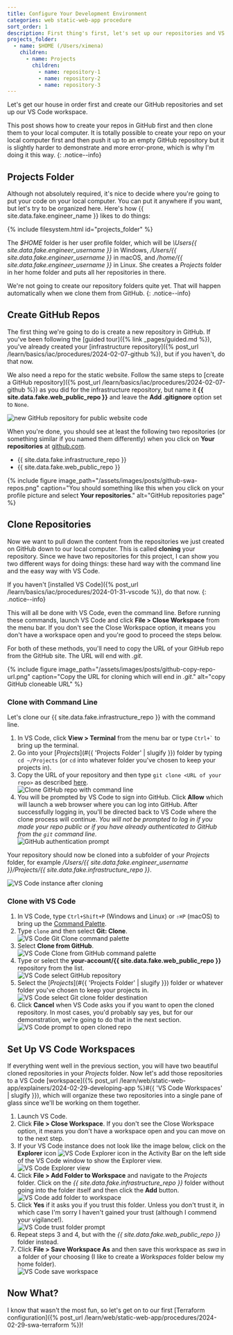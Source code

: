 ```yaml
---
title: Configure Your Development Environment
categories: web static-web-app procedure
sort_order: 1
description: First thing's first, let's set up our repositories and VS Code.
projects_folder:
  - name: $HOME (/Users/ximena)
    children:
      - name: Projects
        children:
          - name: repository-1
          - name: repository-2
          - name: repository-3
---
```

Let's get our house in order first and create our GitHub repositories and set up our VS Code workspace.<!--more-->

This post shows how to create your repos in GitHub first and then clone them to your local computer. It is totally possible to create your repo on your local computer first and then push it up to an empty GitHub repository but it is slightly harder to demonstrate and more error-prone, which is why I'm doing it this way.
{: .notice--info}

## Projects Folder

Although not absolutely required, it's nice to decide where you're going to put your code on your local computer. You can put it anywhere if you want, but let's try to be organized here. Here's how {{ site.data.fake.engineer_name }} likes to do things:

{% include filesystem.html id="projects_folder" %}

The *$HOME* folder is her user profile folder, which will be *\Users\{{ site.data.fake.engineer_username }}* in Windows, */Users/{{ site.data.fake.engineer_username }}* in macOS, and */home/{{ site.data.fake.engineer_username }}* in Linux. She creates a *Projects* folder in her home folder and puts all her repositories in there.

We're not going to create our repository folders quite yet. That will happen automatically when we clone them from GitHub.
{: .notice--info}

## Create GitHub Repos

The first thing we're going to do is create a new repository in GitHub. If you've been following the [guided tour]({% link _pages/guided.md %}), you've already created your [infrastructure repository]({% post_url /learn/basics/iac/procedures/2024-02-07-github %}), but if you haven't, do that now.

We also need a repo for the static website. Follow the same steps to [create a GitHub repository]({% post_url /learn/basics/iac/procedures/2024-02-07-github %}) as you did for the infrastructure repository, but name it **{{ site.data.fake.web_public_repo }}** and leave the **Add .gitignore** option set to `None`.

![new GitHub repository for public website code](/assets/images/posts/github-new-repo-web-public.png)

When you're done, you should see at least the following two repositories (or something similar if you named them differently) when you click on **Your repositories** at [github.com](https://github.com).

- {{ site.data.fake.infrastructure_repo }}
- {{ site.data.fake.web_public_repo }}

{% include figure image_path="/assets/images/posts/github-swa-repos.png" caption="You should something like this when you click on your profile picture and select **Your repositories**." alt="GitHub repositories page" %}

## Clone Repositories

Now we want to pull down the content from the repositories we just created on GitHub down to our local computer. This is called **cloning** your repository. Since we have two repositories for this project, I can show you two different ways for doing things: these hard way with the command line and the easy way with VS Code.

If you haven't [installed VS Code]({% post_url /learn/basics/iac/procedures/2024-01-31-vscode %}), do that now.
{: .notice--info}

This will all be done with VS Code, even the command line. Before running these commands, launch VS Code and click **File > Close Workspace** from the menu bar. If you don't see the Close Workspace option, it means you don't have a workspace open and you're good to proceed the steps below.

For both of these methods, you'll need to copy the URL of your GitHub repo from the GitHub site. The URL will end with *.git*.

{% include figure image_path="/assets/images/posts/github-copy-repo-url.png" caption="Copy the URL for cloning which will end in *.git*." alt="copy GitHub cloneable URL" %}

### Clone with Command Line

Let's clone our {{ site.data.fake.infrastructure_repo }} with the command line.

1. In VS Code, click **View > Terminal** from the menu bar or type `` Ctrl+` `` to bring up the terminal.
1. Go into your [*Projects*](#{{ 'Projects Folder' | slugify }}) folder by typing `cd ~/Projects` (or `cd` into whatever folder you've chosen to keep your projects in).
1. Copy the URL of your repository and then type `git clone <URL of your repo>` as described [here](https://docs.github.com/en/repositories/creating-and-managing-repositories/cloning-a-repository).<br />![Clone GitHub repo with command line](/assets/images/posts/vscode-git-clone-cli.png)
1. You will be prompted by VS Code to sign into GitHub. Click **Allow** which will launch a web browser where you can log into GitHub. After successfully logging in, you'll be directed back to VS Code where the clone process will continue. *You will not be prompted to log in if you made your repo public or if you have already authenticated to GitHub from the `git` command line.*<br />![GitHub authentication prompt](/assets/images/posts/vscode-git-auth-prompt.png)

Your repository should now be cloned into a subfolder of your *Projects* folder, for example */Users/{{ site.data.fake.engineer_username }}/Projects/{{ site.data.fake.infrastructure_repo }}*.

![VS Code instance after cloning](/assets/images/posts/vscode-git-cloned-cli.png)

### Clone with VS Code

1. In VS Code, type `Ctrl+Shift+P` (Windows and Linux) or `⇧⌘P` (macOS) to bring up the [Command Palette](https://code.visualstudio.com/docs/getstarted/userinterface#_command-palette).
1. Type `clone` and then select **Git: Clone**.<br />![VS Code Git Clone command palette](/assets/images/posts/vscode-git-clone.png)
1. Select **Clone from GitHub**.<br />![VS Code Clone from GitHub command palette](/assets/images/posts/vscode-git-clone-from-github.png)
1. Type or select the **your-account/{{ site.data.fake.web_public_repo }}** repository from the list.<br />![VS Code select GitHub repository](/assets/images/posts/vscode-select-clone-repo.png)
1. Select the [*Projects*](#{{ 'Projects Folder' | slugify }}) folder or whatever folder you've chosen to keep your projects in.<br />![VS Code select Git clone folder destination](/assets/images/posts/vscode-select-clone-folder.png)
1. Click **Cancel** when VS Code asks you if you want to open the cloned repository. In most cases, you'd probably say yes, but for our demonstration, we're going to do that in the next section.<br />![VS Code prompt to open cloned repo](/assets/images/posts/vscode-prompt-open-repo.png)

## Set Up VS Code Workspaces

If everything went well in the previous section, you will have two beautiful cloned repositories in your *Projects* folder. Now let's add those repositories to a VS Code [workspace]({% post_url /learn/web/static-web-app/explainers/2024-02-29-developing-app %}#{{ 'VS Code Workspaces' | slugify }}), which will organize these two repositories into a single pane of glass since we'll be working on them together.

1. Launch VS Code.
1. Click **File > Close Workspace**. If you don't see the Close Workspace option, it means you don't have a workspace open and you can move on to the next step.
1. If your VS Code instance does not look like the image below, click on the **Explorer** icon ![VS Code Explorer icon](/assets/images/posts/vscode-explorer-icon.png) in the Activity Bar on the left side of the VS Code window to show the Explorer view.<br />![VS Code Explorer view](/assets/images/posts/vscode-git-cloned-cli.png)
1. Click **File > Add Folder to Workspace** and navigate to the *Projects* folder. Click on the *{{ site.data.fake.infrastructure_repo }}* folder without going into the folder itself and then click the **Add** button.<br />![VS Code add folder to workspace](/assets/images/posts/vscode-select-workspace-folder.png)
1. Click **Yes** if it asks you if you trust this folder. Unless you don't trust it, in which case I'm sorry I haven't gained your trust (although I commend your vigilance!).<br />![VS Code trust folder prompt](/assets/images/posts/vscode-trust-prompt.png)
1. Repeat steps 3 and 4, but with the *{{ site.data.fake.web_public_repo }}* folder instead.
1. Click **File > Save Workspace As** and then save this workspace as *swa* in a folder of your choosing (I like to create a *Workspaces* folder below my home folder).<br />![VS Code save workspace](/assets/images/posts/vscode-save-workspace.png)

## Now What?

I know that wasn't the most fun, so let's get on to our first [Terraform configuration]({% post_url /learn/web/static-web-app/procedures/2024-02-29-swa-terraform %})!